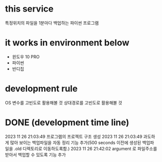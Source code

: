 # this service
특정위치의 파일을 1분마다 백업하는 파이썬 프로그램


# it works in environment below
- 윈도우 10 PRO
- 파이썬
- 반디집


# development rule
OS 변수를 고빈도로 활용해볼 것
상대경로를 고빈도로 활용해볼 것


# DONE (development time line)
2023 11 26 21:03:49 프로그램의 프로젝트 구조 생성
2023 11 26 21:03:49 과도하게 많아 보이는 백업파일을 자동 정리 기능 추가(500 seconds 이전에 생성된 백업파일을 .old 디렉토리로 이동하도록함.)
2023 11 26 21:42:02 argument 로 파일주소를 받아서 백업할 수 있도록 기능 추가

 